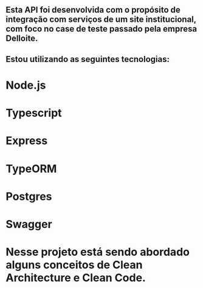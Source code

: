  

## Esta API foi desenvolvida com o propósito de integração com serviços de um site institucional, com foco no case de teste passado pela empresa Delloite.

## Estou utilizando as seguintes tecnologias:

# Node.js
# Typescript
# Express
# TypeORM
# Postgres
# Swagger

# Nesse projeto está sendo abordado alguns conceitos de Clean Architecture e Clean Code.
